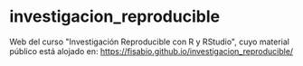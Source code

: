# investigacion_reproducible
Web del curso "Investigación Reproducible con R y RStudio", cuyo material público está alojado en: https://fisabio.github.io/investigacion_reproducible/

